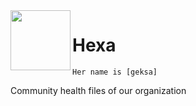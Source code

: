 <!-- markdownlint-disable MD033 -->
<!-- markdownlint-disable MD041 -->
<img align="left" width="96px" height="96px" src="https://hexalang.github.io/favicon/favicon-96x96.png" />
<!-- markdownlint-enable MD041 -->
<!-- markdownlint-enable MD033 -->

# Hexa

`Her name is [geksa]`

Community health files of our organization
